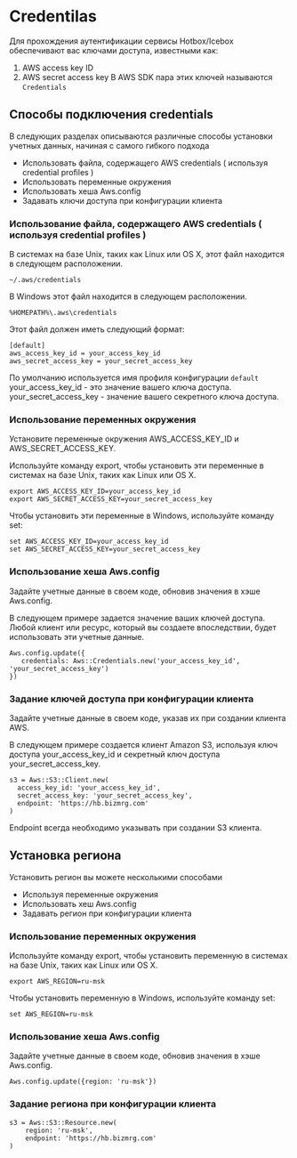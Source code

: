 # Credentilas
Для прохождения аутентификации сервисы Hotbox/Icebox обеспечивают вас ключами доступа, известными как:
1) AWS access key ID
2) AWS secret access key
   В AWS SDK пара этих ключей называются ```Credentials```
## Способы подключения credentials
В следующих разделах описываются различные способы установки учетных данных, начиная с самого гибкого подхода

* Использовать файла, содержащего AWS credentials ( используя credential profiles )
* Использовать переменные окружения
* Использовать хеша Aws.config
* Задавать ключи доступа при конфигурации клиента

### Использование файла, содержащего AWS credentials ( используя credential profiles )
В системах на базе Unix, таких как Linux или OS X, этот файл находится в следующем расположении.
```
~/.aws/credentials
```

В Windows этот файл находится в следующем расположении.
```
%HOMEPATH%\.aws\credentials
```

Этот файл должен иметь следующий формат:
```
[default]
aws_access_key_id = your_access_key_id
aws_secret_access_key = your_secret_access_key
```
По умолчанию используется имя профиля конфигурации ```default``` your_access_key_id - это значение вашего ключа доступа.
your_secret_access_key - значение вашего секретного ключа доступа.

### Использование переменных окружения
Установите переменные окружения AWS_ACCESS_KEY_ID и AWS_SECRET_ACCESS_KEY.

Используйте команду export, чтобы установить эти переменные в системах на базе Unix, таких как Linux или OS X.
```
export AWS_ACCESS_KEY_ID=your_access_key_id
export AWS_SECRET_ACCESS_KEY=your_secret_access_key
```

Чтобы установить эти переменные в Windows, используйте команду set:
```
set AWS_ACCESS_KEY_ID=your_access_key_id
set AWS_SECRET_ACCESS_KEY=your_secret_access_key
```

### Использование хеша Aws.config
Задайте учетные данные в своем коде, обновив значения в хэше Aws.config.

В следующем примере задается значение ваших ключей доступа. Любой клиент или ресурс, который вы создаете впоследствии, будет использовать эти учетные данные.

```
Aws.config.update({
   credentials: Aws::Credentials.new('your_access_key_id', 'your_secret_access_key')
})
```

### Задание ключей доступа при конфигурации клиента
Задайте учетные данные в своем коде, указав их при создании клиента AWS.

В следующем примере создается клиент Amazon S3, используя ключ доступа your_access_key_id и секретный ключ доступа your_secret_access_key.

```
s3 = Aws::S3::Client.new(
  access_key_id: 'your_access_key_id',
  secret_access_key: 'your_secret_access_key',
  endpoint: 'https://hb.bizmrg.com'
)
```

Endpoint всегда необходимо указывать при создании S3 клиента.

## Установка региона
Установить регион вы можете несколькими способами
* Используя переменные окружения
* Использовать хеш Aws.config
* Задавать регион при конфигурации клиента

### Использование переменных окружения
Используйте команду export, чтобы установить переменную в системах на базе Unix, таких как Linux или OS X.
```
export AWS_REGION=ru-msk
```
Чтобы установить переменную в Windows, используйте команду set:
```
set AWS_REGION=ru-msk
```
### Использование хеша Aws.config
Задайте учетные данные в своем коде, обновив значения в хэше Aws.config.
```
Aws.config.update({region: 'ru-msk'})
```
### Задание региона при конфигурации клиента
```
s3 = Aws::S3::Resource.new(
    region: 'ru-msk',
    endpoint: 'https://hb.bizmrg.com'
)
```
